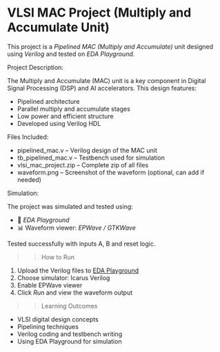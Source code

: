 # VLSI MAC Project (Multiply and Accumulate Unit)

This project is a *Pipelined MAC (Multiply and Accumulate)* unit designed using *Verilog* and tested on *EDA Playground*.

 Project Description:

The Multiply and Accumulate (MAC) unit is a key component in Digital Signal Processing (DSP) and AI accelerators. This design features:
- Pipelined architecture
- Parallel multiply and accumulate stages
- Low power and efficient structure
- Developed using Verilog HDL

Files Included:

- pipelined_mac.v – Verilog design of the MAC unit  
- tb_pipelined_mac.v – Testbench used for simulation  
- vlsi_mac_project.zip – Complete zip of all files  
- waveform.png – Screenshot of the waveform (optional, can add if needed)  

Simulation:

The project was simulated and tested using:
- 🧪 *EDA Playground*  
- 📊 Waveform viewer: *EPWave / GTKWave*  

Tested successfully with inputs A, B and reset logic.

>> How to Run

1. Upload the Verilog files to [EDA Playground](https://www.edaplayground.com/)
2. Choose simulator: Icarus Verilog
3. Enable EPWave viewer
4. Click *Run* and view the waveform output

>> Learning Outcomes

- VLSI digital design concepts
- Pipelining techniques
- Verilog coding and testbench writing
- Using EDA Playground for simulation
